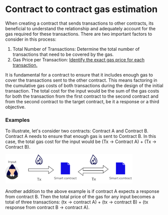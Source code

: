 # Contract to contract gas estimation

<div class="dot-navigation">
    <a class="dot-navigation__item" href="what-is-gas.html"></a>
    <a class="dot-navigation__item" href="transaction-gas-prices"></a>
    <a class="dot-navigation__item" href="storage-gas-price.html"></a>
    <a class="dot-navigation__item" href="zk-computation-gas-fees.html"></a>
    <a class="dot-navigation__item" href="how-to-get-testnet-gas.html"></a>
    <a class="dot-navigation__item" href="efficient-gas-practices.html"></a>
    <a class="dot-navigation__item dot-navigation__item--active" href="contract-to-contract-gas-estimation.html"></a>
    <!-- Repeat above for more dots -->
</div>

When creating a contract that sends transactions to other contracts, its beneficial to understand the relationship and adequately account for the gas required for these transactions. There are two important factors to consider in this process: 

1. Total Number of Transactions: Determine the total number of transactions that need to be covered by the gas.
2. Gas Price per Transaction: [Identify the exact gas price for each transaction.](how-to-get-testnet-gas.md#test-your-contract-on-the-testnet)

It is fundamental for a contract to ensure that it includes enough gas to cover the transactions sent to the other contract. This means factoring in the cumulative gas costs of both transactions during the design of the initial transaction. The total cost for the input would be the sum of the gas costs for both the transaction from the first contract to the second contract and from the second contract to the target contract, be it a response or a third objective.

### Examples

To illustrate, let's consider two contracts: Contract A and Contract B. Contract A needs to ensure that enough gas is sent to Contract B. In this case, the total gas cost for the input would be (Tx → Contract A) + (Tx → Contract B).

<img alt="Deposit" style="width: 80%;" src="txcontract-contract-gas.png"/>

Another addition to the above example is if contract A expects a response from contract B. Then the total price of the gas for any input becomes a total of three transactions: (tx &rarr; contract A) + (tx &rarr; contract B) + (tx response from contract B &rarr; contract A).